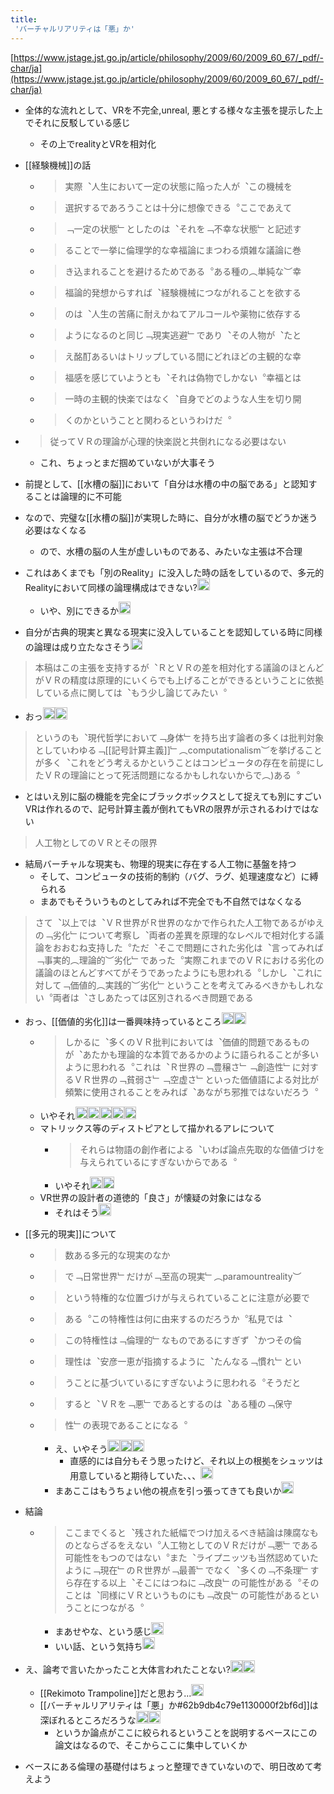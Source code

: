 ```yaml
---
title:
 'バーチャルリアリティは「悪」か'
---
```


[https://www.jstage.jst.go.jp/article/philosophy/2009/60/2009_60_67/_pdf/-char/ja](https://www.jstage.jst.go.jp/article/philosophy/2009/60/2009_60_67/_pdf/-char/ja)

- 全体的な流れとして、VRを不完全,unreal, 悪とする様々な主張を提示した上でそれに反駁している感じ
    - その上でrealityとVRを相対化

- [[経験機械]]の話
    - > 実際︑人生において一定の状態に陥った人が︑この機械を
    - >  選択するであろうことは十分に想像できる︒ここであえて
    - >  ﹁一定の状態﹂としたのは︑それを﹁不幸な状態﹂と記述す
    - >  ることで一挙に倫理学的な幸福論にまつわる煩雑な議論に巻
    - >  き込まれることを避けるためである︒ある種の︵単純な︶幸
    - >  福論的発想からすれば︑経験機械につながれることを欲する
    - >  のは︑人生の苦痛に耐えかねてアルコールや薬物に依存する
    - >  ようになるのと同じ﹁現実逃避﹂であり︑その人物が︑たと
    - >  え酩酊あるいはトリップしている間にどれほどの主観的な幸
    - > 福感を感じていようとも︑それは偽物でしかない︒幸福とは
    - >  一時の主観的快楽ではなく︑自身でどのような人生を切り開
    - >  くのかということと関わるというわけだ︒

- > 従ってＶＲの理論が心理的快楽説と共倒れになる必要はない
    - これ、ちょっとまだ掴めていないが大事そう

- 前提として、[[水槽の脳]]において「自分は水槽の中の脳である」と認知することは論理的に不可能
- なので、完璧な[[水槽の脳]]が実現した時に、自分が水槽の脳でどうか迷う必要はなくなる
    - ので、水槽の脳の人生が虚しいものである、みたいな主張は不合理
- これはあくまでも「別のReality」に没入した時の話をしているので、多元的Realityにおいて同様の論理構成はできない?<img src='https://scrapbox.io/api/pages/blu3mo-public/blu3mo/icon' alt='blu3mo.icon' height="19.5"/>
    - いや、別にできるか<img src='https://scrapbox.io/api/pages/blu3mo-public/blu3mo/icon' alt='blu3mo.icon' height="19.5"/>
- 自分が古典的現実と異なる現実に没入していることを認知している時に同様の論理は成り立たなさそう<img src='https://scrapbox.io/api/pages/blu3mo-public/blu3mo/icon' alt='blu3mo.icon' height="19.5"/>

> 本稿はこの主張を支持するが︑ＲとＶＲの差を相対化する議論のほとんどがＶＲの精度は原理的にいくらでも上げることができるということに依拠している点に関しては︑もう少し論じてみたい︒
- おっ<img src='https://scrapbox.io/api/pages/blu3mo-public/blu3mo/icon' alt='blu3mo.icon' height="19.5"/><img src='https://scrapbox.io/api/pages/blu3mo-public/blu3mo/icon' alt='blu3mo.icon' height="19.5"/>
> というのも︑現代哲学において﹁身体﹂を持ち出す論者の多くは批判対象としていわゆる﹁[[記号計算主義]]﹂︵computationalism︶を挙げることが多く︑これをどう考えるかということはコンピュータの存在を前提にしたＶＲの理論にとって死活問題になるかもしれないからで︵)ある︒
- とはいえ別に脳の機能を完全にブラックボックスとして捉えても別にすごいVRは作れるので、記号計算主義が倒れてもVRの限界が示されるわけではない

> 人工物としてのＶＲとその限界
- 結局バーチャルな現実も、物理的現実に存在する人工物に基盤を持つ
    - そして、コンピュータの技術的制約（バグ、ラグ、処理速度など）に縛られる
    - まあでもそういうものとしてみれば不完全でも不自然ではなくなる

> さて︑以上では︑ＶＲ世界がＲ世界のなかで作られた人工物であるがゆえの﹁劣化﹂について考察し︑両者の差異を原理的なレベルで相対化する議論をおおむね支持した︒ただ︑そこで問題にされた劣化は︑言ってみれば﹁事実的︵理論的︶劣化﹂であった︒実際これまでのＶＲにおける劣化の議論のほとんどすべてがそうであったようにも思われる︒しかし︑これに対して﹁価値的︵実践的︶劣化﹂ということを考えてみるべきかもしれない︒両者は︑さしあたっては区別されるべき問題である
- おっ、[[価値的劣化]]は一番興味持っているところ<img src='https://scrapbox.io/api/pages/blu3mo-public/blu3mo/icon' alt='blu3mo.icon' height="19.5"/><img src='https://scrapbox.io/api/pages/blu3mo-public/blu3mo/icon' alt='blu3mo.icon' height="19.5"/>
    - > しかるに︑多くのＶＲ批判においては︑価値的問題であるものが︑あたかも理論的な本質であるかのように語られることが多いように思われる︒これは︑Ｒ世界の﹁豊穣さ﹂﹁創造性﹂に対するＶＲ世界の﹁貧弱さ﹂﹁空虚さ﹂といった価値語による対比が頻繁に使用されることをみれば︑あながち邪推ではないだろう︒
    - いやそれ<img src='https://scrapbox.io/api/pages/blu3mo-public/blu3mo/icon' alt='blu3mo.icon' height="19.5"/><img src='https://scrapbox.io/api/pages/blu3mo-public/blu3mo/icon' alt='blu3mo.icon' height="19.5"/><img src='https://scrapbox.io/api/pages/blu3mo-public/blu3mo/icon' alt='blu3mo.icon' height="19.5"/><img src='https://scrapbox.io/api/pages/blu3mo-public/blu3mo/icon' alt='blu3mo.icon' height="19.5"/><img src='https://scrapbox.io/api/pages/blu3mo-public/blu3mo/icon' alt='blu3mo.icon' height="19.5"/>
    - マトリックス等のディストピアとして描かれるアレについて
        - > それらは物語の創作者による︑いわば論点先取的な価値づけを与えられているにすぎないからである︒
        - いやそれ<img src='https://scrapbox.io/api/pages/blu3mo-public/blu3mo/icon' alt='blu3mo.icon' height="19.5"/><img src='https://scrapbox.io/api/pages/blu3mo-public/blu3mo/icon' alt='blu3mo.icon' height="19.5"/>
    - VR世界の設計者の道徳的「良さ」が懐疑の対象にはなる
        - それはそう<img src='https://scrapbox.io/api/pages/blu3mo-public/blu3mo/icon' alt='blu3mo.icon' height="19.5"/>
- [[多元的現実]]について
    - > 数ある多元的な現実のなか
    - >  で﹁日常世界﹂だけが﹁至高の現実﹂︵paramountreality︶
    - >  という特権的な位置づけが与えられていることに注意が必要で
    - >  ある︒この特権性は何に由来するのだろうか︒私見では︑
    - >  この特権性は﹁倫理的﹂なものであるにすぎず︑かつその倫
    - >  理性は︑安彦一恵が指摘するように︑たんなる﹁慣れ﹂とい
    - >  うことに基づいているにすぎないように思われる︒そうだと
    - >  すると︑ＶＲを﹁悪﹂であるとするのは︑ある種の﹁保守
    - >  性﹂の表現であることになる︒
        - え、いやそう<img src='https://scrapbox.io/api/pages/blu3mo-public/blu3mo/icon' alt='blu3mo.icon' height="19.5"/><img src='https://scrapbox.io/api/pages/blu3mo-public/blu3mo/icon' alt='blu3mo.icon' height="19.5"/><img src='https://scrapbox.io/api/pages/blu3mo-public/blu3mo/icon' alt='blu3mo.icon' height="19.5"/>
            - 直感的には自分もそう思ったけど、それ以上の根拠をシュッツは用意していると期待していた、、、<img src='https://scrapbox.io/api/pages/blu3mo-public/blu3mo/icon' alt='blu3mo.icon' height="19.5"/>
        - まあここはもうちょい他の視点を引っ張ってきても良いか<img src='https://scrapbox.io/api/pages/blu3mo-public/blu3mo/icon' alt='blu3mo.icon' height="19.5"/>

- 結論
    - > ここまでくると︑残された紙幅でつけ加えるべき結論は陳腐なものとならざるをえない︒人工物としてのＶＲだけが﹁悪﹂である可能性をもつのではない︒また︑ライプニッツも当然認めていたように﹁現在﹂のＲ世界が﹁最善﹂でなく︑多くの﹁不条理﹂すら存在する以上︑そこにはつねに﹁改良﹂の可能性がある︒そのことは︑同様にＶＲというものにも﹁改良﹂の可能性があるということにつながる︒
        - まあせやな、という感じ<img src='https://scrapbox.io/api/pages/blu3mo-public/blu3mo/icon' alt='blu3mo.icon' height="19.5"/>
        - いい話、という気持ち<img src='https://scrapbox.io/api/pages/blu3mo-public/blu3mo/icon' alt='blu3mo.icon' height="19.5"/>

- え、論考で言いたかったこと大体言われたことない?<img src='https://scrapbox.io/api/pages/blu3mo-public/blu3mo/icon' alt='blu3mo.icon' height="19.5"/><img src='https://scrapbox.io/api/pages/blu3mo-public/blu3mo/icon' alt='blu3mo.icon' height="19.5"/>
    - [[Rekimoto Trampoline]]だと思おう...<img src='https://scrapbox.io/api/pages/blu3mo-public/blu3mo/icon' alt='blu3mo.icon' height="19.5"/>
    - [[バーチャルリアリティは「悪」か#62b9db4c79e1130000f2bf6d]]は深ぼれるところだろうな<img src='https://scrapbox.io/api/pages/blu3mo-public/blu3mo/icon' alt='blu3mo.icon' height="19.5"/><img src='https://scrapbox.io/api/pages/blu3mo-public/blu3mo/icon' alt='blu3mo.icon' height="19.5"/>
        - というか論点がここに絞られるということを説明するベースにこの論文はなるので、そこからここに集中していくか

- ベースにある倫理の基礎付はちょっと整理できていないので、明日改めて考えよう
